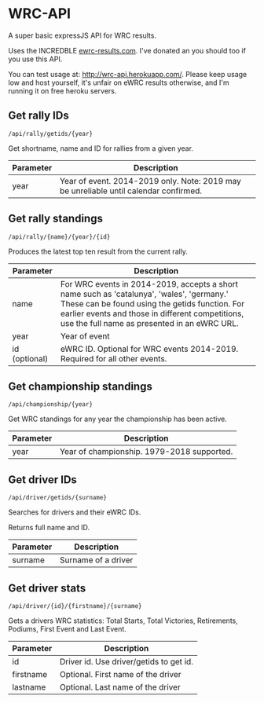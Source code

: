 # WRC-API
A super basic expressJS API for WRC results.

Uses the INCREDBLE [ewrc-results.com](http://ewrc-results.com). I've donated an you should too if you use this API.

You can test usage at: http://wrc-api.herokuapp.com/. Please keep usage low and host yourself, it's unfair on eWRC results otherwise, and I'm running it on free heroku servers.

## Get rally IDs

`/api/rally/getids/{year}`

Get shortname, name and ID for rallies from a given year.

| Parameter  | Description  |
|---|---|
|  year |  Year of event. 2014-2019 only. Note: 2019 may be unreliable until calendar confirmed. |

## Get rally standings

`/api/rally/{name}/{year}/{id}`

Produces the latest top ten result from the current rally.

| Parameter  | Description  |
|---|---|
| name  | For WRC events in 2014-2019, accepts a short name such as 'catalunya', 'wales', 'germany.' These can be found using the getids function. For earlier events and those in different competitions, use the full name as presented in an eWRC URL.  |
| year  |  Year of event |
| id (optional) | eWRC ID. Optional for WRC events 2014-2019. Required for all other events.  |

## Get championship standings

`/api/championship/{year}`

Get WRC standings for any year the championship has been active.

| Parameter  | Description  |
|---|---|
|  year |  Year of championship. 1979-2018 supported. |

## Get driver IDs

`/api/driver/getids/{surname}`

Searches for drivers and their eWRC IDs.

Returns full name and ID.

| Parameter  | Description  |
|---|---|
|  surname |  Surname of a driver |


## Get driver stats

`/api/driver/{id}/{firstname}/{surname}`

Gets a drivers WRC statistics: Total Starts, Total Victories, Retirements, Podiums, First Event and Last Event.

| Parameter  | Description  |
|---|---|
|  id |  Driver id. Use driver/getids to get id. |
|  firstname | Optional. First name of the driver |
| lastname | Optional. Last name of the driver |

